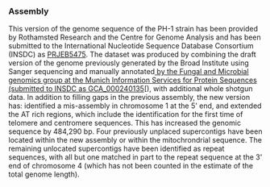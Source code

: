 ### Assembly

This version of the genome sequence of the PH-1 strain has been provided
by Rothamsted Research and the Centre for Genome Analysis and has been
submitted to the International Nucleotide Sequence Database Consortium
(INSDC) as [PRJEB5475](http://www.ebi.ac.uk/ena/data/view/PRJEB5475).
The dataset was produced by combining the draft version of the genome
previously generated by the Broad Institute using Sanger sequencing and
manually annotated[ by the Fungal and Microbial genomics group at the
Munich Information Services for Protein Sequences
(submitted to INSDC as
GCA_000240135](http://www.ebi.ac.uk/ena/data/view/GCA_000240135)[),
with additional whole shotgun data. In addition to filling gaps in the
previous assembly, the new version has: identified a mis-assembly in
chromosome 1 at the 5' end, and extended the AT rich regions, which
include the identification for the first time of telomere and centromere
sequences. This has increased the genomic sequence by 484,290 bp. Four
previously unplaced supercontigs have been located within the new
assembly or within the mitochrondrial sequence. The remaining unlocated
supercontigs have been identified as repeat sequences, with all but one
matched in part to the repeat sequence at the 3' end of chromosome 4
(which has not been counted in the estimate of the total genome length).


